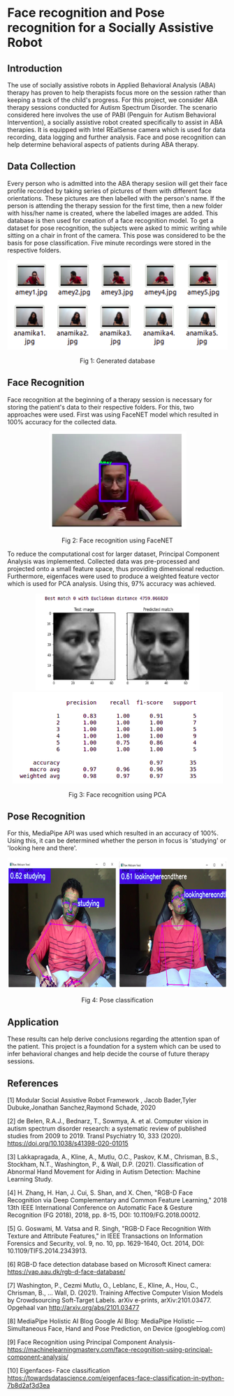 # Face recognition and Pose recognition for a Socially Assistive Robot

## Introduction

The use of socially assistive robots in Applied Behavioral Analysis (ABA) therapy has proven to help therapists focus more on the session rather than keeping a track of the child's progress. For this project, we consider ABA therapy sessions conducted for Autism Spectrum Disorder. The scenario considered here involves the use of PABI (Penguin for Autism Behavioral Intervention), a socially assistive robot created specifically to assist  in ABA therapies. It is equipped with Intel REalSense camera which is used for data recording, data logging and further analysis. Face and pose recognition can help determine behavioral aspects of patients during ABA therapy. 

## Data Collection

Every person who is admitted into the ABA therapy sesiion will get their face profile recorded by taking series of pictures of them with different face orientations. These pictures are then labelled with the person's name. If the person is attending the therapy session for the first time, then a new folder with hiss/her name is created, where the labelled images are added. This database is then used for creation of a face recognition model. To get a dataset for pose recognition, the subjects were asked to mimic writing while sitting on a chair in front of the camera. This pose was considered to be the basis for pose classification. Five minute recordings were stored in the respective folders.

<p align = "center">
<img src = "Images/Database.png"> 
</p>
<p align = "center">
Fig 1: Generated database
</p>

## Face Recognition

Face recognition at the beginning of a therapy session is necessary for storing the patient's data to their respective folders. For this, two approaches were used. First was using FaceNET model which resulted in 100% accuracy for the collected data. 
<p align = "center">
<img src = "Images/FRresult.png" Fig 1> 
</p>
<p align = "center">
Fig 2: Face recognition using FaceNET
</p>

To reduce the computational cost for larger dataset, Principal Component Analysis was implemented. Collected data was pre-processed and projected onto a small feature space, thus providing dimensional reduction. Furthermore, eigenfaces were used to produce a weighted feature vector which is used for PCA analysis. Using this, 97% accuracy was achieved.

<p align = "center">
<img src = "Images/PCAresults2.png" width="375" height="223"> <img src = "Images/PCAresults.png">
</p>
<p align = "center">
Fig 3: Face recognition using PCA  
</p>

## Pose Recognition

For this, MediaPipe API was used which resulted in an accuracy of 100%. Using this, it can be determined whether the person in focus is 'studying' or 'looking here and there'.

<p align = "center">
<img src="Images/Poseresults.png" width="800" height="300">
</p>
<p align = "center">
Fig 4: Pose classification 
</p>

## Application

These results can help derive conclusions regarding the attention span of the patient. This project is a foundation for a system which can be used to infer behavioral changes and help decide the course of future therapy sessions.

## References

<a id="1">[1]</a> 
Modular Social Assistive Robot Framework , Jacob Bader,Tyler Dubuke,Jonathan Sanchez,Raymond Schade, 2020 

<a id="1">[2]</a> 
de Belen, R.A.J., Bednarz, T., Sowmya, A. et al. Computer vision in autism spectrum disorder research: a systematic review of published studies from 2009 to 2019. Transl Psychiatry 10, 333 (2020). https://doi.org/10.1038/s41398-020-01015

<a id="1">[3]</a> 
Lakkapragada, A., Kline, A., Mutlu, O.C., Paskov, K.M., Chrisman, B.S., Stockham, N.T., Washington, P., & Wall, D.P. (2021). Classification of Abnormal Hand Movement for Aiding in Autism Detection: Machine Learning Study. 

<a id="1">[4]</a> 
H. Zhang, H. Han, J. Cui, S. Shan, and X. Chen, "RGB-D Face Recognition via Deep Complementary and Common Feature Learning," 2018 13th IEEE International Conference on Automatic Face & Gesture Recognition (FG 2018), 2018, pp. 8-15, DOI: 10.1109/FG.2018.00012.

<a id="1">[5]</a> 
G. Goswami, M. Vatsa and R. Singh, "RGB-D Face Recognition With Texture and Attribute Features," in IEEE Transactions on Information Forensics and Security, vol. 9, no. 10, pp. 1629-1640, Oct. 2014, DOI: 10.1109/TIFS.2014.2343913.

<a id="1">[6]</a> 
RGB-D face detection database based on Microsoft Kinect camera: https://vap.aau.dk/rgb-d-face-database/

<a id="1">[7]</a> 
Washington, P., Cezmi Mutlu, O., Leblanc, E., Kline, A., Hou, C., Chrisman, B., … Wall, D. (2021). Training Affective Computer Vision Models by Crowdsourcing Soft-Target Labels. arXiv e-prints, arXiv:2101.03477. Opgehaal van http://arxiv.org/abs/2101.03477

<a id="1">[8]</a> 
MediaPipe Holistic AI Blog Google AI Blog: MediaPipe Holistic — Simultaneous Face, Hand and Pose Prediction, on Device (googleblog.com)

<a id="1">[9]</a> 
Face Recognition using Principal Component Analysis- https://machinelearningmastery.com/face-recognition-using-principal-component-analysis/

<a id="1">[10]</a> 
Eigenfaces- Face classification https://towardsdatascience.com/eigenfaces-face-classification-in-python-7b8d2af3d3ea



